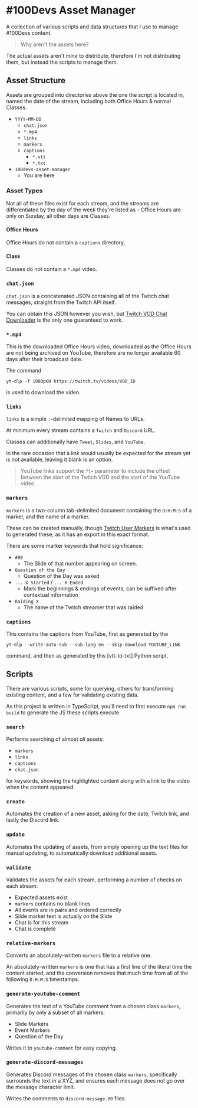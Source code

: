 # #100Devs Asset Manager

A collection of various scripts and data structures that I use to manage #100Devs content.

> Why aren't the assets here?

The actual assets aren't *mine* to distribute, therefore I'm not distributing them, but instead the scripts to manage them.

## Asset Structure

Assets are grouped into directories above the one the script is located in, named the date of the stream, including both Office Hours & normal Classes.

- `YYYY-MM-DD`
  - `chat.json`
  - `*.mp4`
  - `links`
  - `markers`
  - `captions`
    - `*.vtt`
    - `*.txt`
- `100devs-asset-manager`
  - You are here

### Asset Types

Not all of these files exist for each stream, and the streams are differentiated by the day of the week they're listed as - Office Hours are only on Sunday, all other days are Classes.

#### Office Hours

Office Hours do not contain a `captions` directory,

#### Class

Classes do not contain a `*.mp4` video.

### `chat.json`

`chat.json` is a concatenated JSON containing all of the Twitch chat messages, straight from the Twitch API itself.

You can obtain this JSON however you wish, but [Twitch VOD Chat Downloader](https://github.com/RascalTwo/TwitchVODChatDownloader) is the only one guaranteed to work.

### `*.mp4`

This is the downloaded Office Hours video, downloaded as the Office Hours are not being archived on YouTube, therefore are no longer available 60 days after their broadcast date.

The command

```shell
yt-dlp -f 1080p60 https://twitch.tv/videos/VOD_ID
```

is used to download the video.

### `links`

`links` is a simple `:`-delimited mapping of Names to URLs.

At minimum every stream contains a `Twitch` and `Discord` URL.

Classes can additionally have `Tweet`, `Slides`, and `YouTube`.

In the rare occasion that a link would usually be expected for the stream yet is not available, leaving it blank is an option.

> YouTube links support the `?t=` parameter to include the offset between the start of the Twitch VOD and the start of the YouTube video.

### `markers`

`markers` is a two-column tab-delimited document containing the `D:H:M:S` of a marker, and the name of a marker.

These can be created manually, though [Twitch User Markers](https://github.com/RascalTwo/TwitchUserMarkers) is what's used to generated these, as it has an export in this exact format.

There are some marker keywords that hold significance:

- `#00`
  - The Slide of that number appearing on screen.
- `Question of the Day`
  - Question of the Day was asked
- `... X Started` / `... X Ended`
  - Mark the beginnings & endings of events, can be suffixed after contextual information
- `Raiding X`
  - The name of the Twitch streamer that was raided

### `captions`

This contains the captions from YouTube, first as generated by the

```shell
yt-dlp --write-auto-sub --sub-lang en --skip-download YOUTUBE_LINK
```

command, and then as generated by this [vtt-to-txt] Python script.

## Scripts

There are various scripts, some for querying, others for transforming existing content, and a few for validating existing data.

As this project is written in TypeScript, you'll need to first execute `npm run build` to generate the JS these scripts execute.

### `search`

Performs searching of almost _all_ assets:

- `markers`
- `links`
- `captions`
- `chat.json`

for keywords, showing the highlighted content along with a link to the video when the content appeared.

### `create`

Automates the creation of a new asset, asking for the date, Twitch link, and lastly the Discord link.

### `update`

Automates the updating of assets, from simply opening up the text files for manual updating, to automatically download additional assets.

### `validate`

Validates the assets for each stream, performing a number of checks on each stream:

- Expected assets exist
- `markers` contains no blank lines
- All events are in pairs and ordered correctly
- Slide marker text is actually on the Slide
- Chat is for this stream
- Chat is complete

### `relative-markers`

Converts an absolutely-written `markers` file to a relative one.

An absolutely-written `markers` is one that has a first line of the literal time the content started, and the conversion removes that much time from all of the following `D:H:M:S` timestamps.

### `generate-youtube-comment`

Generates the text of a YouTube comment from a chosen class `markers`, primarily by only a subset of all markers:

- Slide Markers
- Event Markers
- Question of the Day

Writes it to `youtube-comment` for easy copying.

### `generate-discord-messages`

Generates Discord messages of the chosen class `markers`, specifically surrounds the text in a XYZ, and ensures each message does not go over the message character limit.

Writes the comments to `discord-message.00` files.
